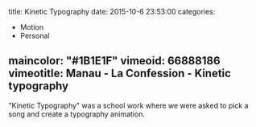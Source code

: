 title: Kinetic Typography
date: 2015-10-6 23:53:00
categories:
- Motion
- Personal


maincolor: "#1B1E1F"
vimeoid: 66888186
vimeotitle: Manau - La Confession - Kinetic typography
---

"Kinetic Typography" was a school work where we were asked to pick a song and create a typography animation.
